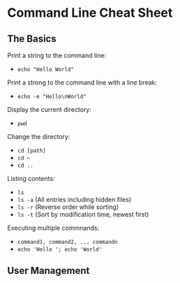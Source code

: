 # Command Line Cheat Sheet

## The Basics

Print a string to the command line:
- `echo "Hello World"`

Print a strong to the command line with a line break:
- `echo -e "Hello\nWorld"`

Display the current directory:
- `pwd`

Change the directory:
- `cd [path]`
- `cd ~`
- `cd ..`

Listing contents:
- `ls`
- `ls -a` (All entries including hidden files)
- `ls -r` (Reverse order while sorting)
- `ls -t` (Sort by modification time, newest first)

Executing multiple commnands:
- `command1, command2, ... commandn`
- `echo 'Hello '; echo 'World' `

## User Management